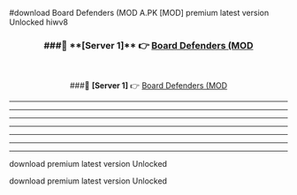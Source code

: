 #download Board Defenders (MOD A.PK [MOD] premium latest version Unlocked hiwv8 



<div align="center">
<h3>###🔹 **[Server 1]** 👉 <a href="https://download1apk.web.app/">Board Defenders (MOD</a></h3><br>


###🔹 **[Server 1]** 👉 <a href="https://download1apk.web.app/">Board Defenders (MOD</a></h3>
</div>



----------------------------------------------------------

----------------------------------------------------------

----------------------------------------------------------

----------------------------------------------------------

----------------------------------------------------------

----------------------------------------------------------

----------------------------------------------------------

download premium latest version Unlocked

download premium latest version Unlocked

